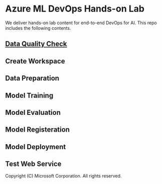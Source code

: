 # Azure ML DevOps Hands-on Lab

We deliver hands-on lab content for end-to-end DevOps for AI. This repo includes the following contents.


## [Data Quality Check](./Data\Preparation")

## Create Workspace

## Data Preparation

## Model Training

## Model Evaluation

## Model Registeration

## Model Deployment

## Test Web Service



Copyright (C) Microsoft Corporation. All rights reserved.​
